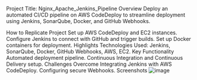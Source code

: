 
Project Title: Nginx_Apache_Jenkins_Pipeline
Overview
Deploy an automated CI/CD pipeline on AWS CodeDeploy to streamline deployment using Jenkins, SonarQube, Docker, and GitHub Webhooks.

How to Replicate Project
Set up AWS CodeDeploy and EC2 instances.
Configure Jenkins to connect with GitHub and trigger builds.
Set up Docker containers for deployment.
Highlights
Technologies Used: Jenkins, SonarQube, Docker, GitHub Webhooks, AWS, EC2.
Key Functionality
Automated deployment pipeline.
Continuous Integration and Continuous Delivery setup.
Challenges Overcome
Integrating Jenkins with AWS CodeDeploy.
Configuring secure Webhooks.
Screenshots
![image](https://github.com/user-attachments/assets/583a70b3-fe7a-4def-b794-a11a2624668c)
